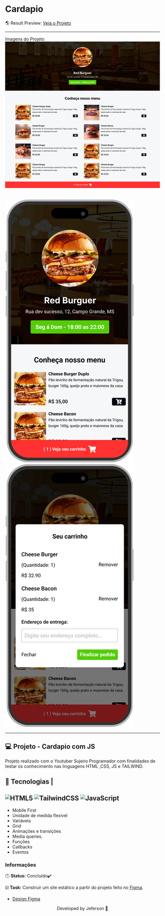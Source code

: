 <h1 text-align="center">Cardapio</h1>

  🌎 Result Preview: [Veja o Projeto](https://cardapio-finalizado.vercel.app/)
</div>

---

<P text-align="center">Imagens do Projeto
  <img src=".github/Home.png" alt="imagem de home page do cardapio"/> 
  <br/>
  <br/>
  <br/>
  <img src=".github/Mockup1.png" alt="imagem de home page do cardapio mobile"/>
  <img src=".github/Mockup.png" alt="imagem do modal mobile"/>
</P>

---
## 💻 Projeto - Cardapio com JS
<p>
Projeto realizado com o Youtuber Sujeiro Programador com finalidades de testar os conhecimento nas linguagens HTML ,CSS, JS e TAILWIND.
</p>

## 🧪 Tecnologias | 
![HTML5](https://img.shields.io/badge/html5-%23E34F26.svg?style=for-the-badge&logo=html5&logoColor=white)
![TailwindCSS](https://img.shields.io/badge/tailwindcss-%2338B2AC.svg?style=for-the-badge&logo=tailwind-css&logoColor=white)
![JavaScript](https://img.shields.io/badge/javascript-%23323330.svg?style=for-the-badge&logo=javascript&logoColor=%23F7DF1E)
---
- Mobile First
- Unidade de medida flexível
- Variáveis
- Grid
- Animações e transições
- Media queries.
- Funções
- Callbacks
- Eventos

### Informações  

🕛 **Status:** Concluído✔️

☑️ **Task:** Construir um site estático a partir do projeto feito no [Figma](https://www.figma.com).
- [Design Figma](https://www.figma.com/file/oa2OsSzV6tvNkWMyDBU3jT/Restaurant---Sujeito-Programador-(Community)?type=design&node-id=0-1&mode=design&t=pVukStByJiXCaC5c-0)

<p align="center">
Developed by Jeferson 🚀
</p>
</p>
